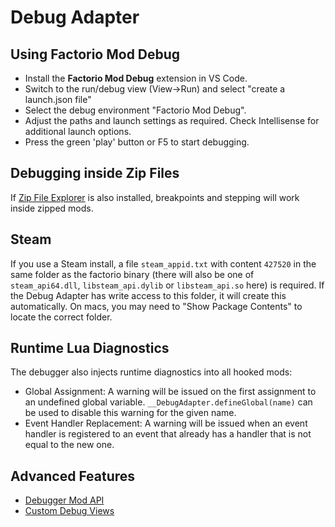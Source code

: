 # Debug Adapter

## Using Factorio Mod Debug

* Install the **Factorio Mod Debug** extension in VS Code.
* Switch to the run/debug view (View->Run) and select "create a launch.json file"
* Select the debug environment "Factorio Mod Debug".
* Adjust the paths and launch settings as required. Check Intellisense for additional launch options.
* Press the green 'play' button or F5 to start debugging.

## Debugging inside Zip Files

If [Zip File Explorer](https://marketplace.visualstudio.com/items?itemName=slevesque.vscode-zipexplorer) is also installed, breakpoints and stepping will work inside zipped mods.

## Steam

If you use a Steam install, a file `steam_appid.txt` with content `427520` in the same folder as the factorio binary (there will also be one of `steam_api64.dll`, `libsteam_api.dylib` or `libsteam_api.so` here) is required. If the Debug Adapter has write access to this folder, it will create this automatically. On macs, you may need to "Show Package Contents" to locate the correct folder.

## Runtime Lua Diagnostics

The debugger also injects runtime diagnostics into all hooked mods:

  * Global Assignment: A warning will be issued on the first assignment to an undefined global variable. `__DebugAdapter.defineGlobal(name)` can be used to disable this warning for the given name.
  * Event Handler Replacement: A warning will be issued when an event handler is registered to an event that already has a handler that is not equal to the new one.

## Advanced Features

  * [Debugger Mod API](doc/debugapi.md)
  * [Custom Debug Views](doc/variables.md)